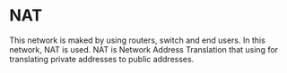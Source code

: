 # NAT
This network is maked by using routers, switch and end users. In this network, NAT is used. 
NAT is Network Address Translation that using for translating private addresses to public addresses.
